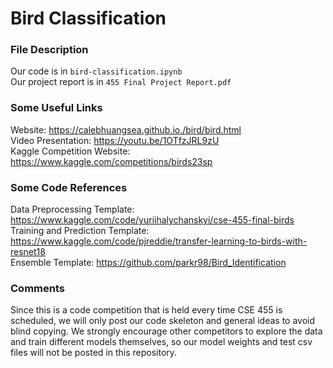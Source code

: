 # Bird Classification

### File Description
Our code is in `bird-classification.ipynb` <br>
Our project report is in `455 Final Project Report.pdf`

### Some Useful Links
Website: https://calebhuangsea.github.io./bird/bird.html <br>
Video Presentation: https://youtu.be/1OTfzJRL9zU <br>
Kaggle Competition Website: https://www.kaggle.com/competitions/birds23sp

### Some Code References
Data Preprocessing Template: https://www.kaggle.com/code/yuriihalychanskyi/cse-455-final-birds <br>
Training and Prediction Template: https://www.kaggle.com/code/pjreddie/transfer-learning-to-birds-with-resnet18 <br>
Ensemble Template: https://github.com/parkr98/Bird_Identification

### Comments
Since this is a code competition that is held every time CSE 455 is scheduled, we will only post our code skeleton and general ideas to avoid blind copying. We strongly encourage other competitors to explore the data and train different models themselves, so our model weights and test csv files will not be posted in this repository.
